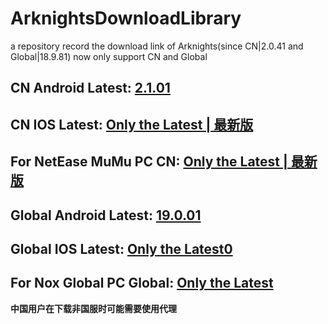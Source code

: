 # ArknightsDownloadLibrary
a repository record the download link of Arknights(since CN|2.0.41 and Global|18.9.81) now only support CN and Global


## CN Android Latest: [2.1.01](https://ak.hypergryph.com/downloads/android_lastest)
## CN IOS Latest: [Only the Latest | 最新版](https://itunes.apple.com/cn/app/id1454663939?mt=8)
## For NetEase MuMu PC CN: [Only the Latest | 最新版](https://a11.gdl.netease.com/MuMuInstaller_3.1.5.0_yxmrfz2_zh-Hans_1689598660.exe)
## Global Android Latest: [19.0.01](https://apkpure.com/cn/arknights/com.YoStarEN.Arknights/download/19.0.01)
## Global IOS Latest: [Only the Latest0](https://apps.apple.com/us/app/id1464872022?mt=8)
## For Nox Global PC Global: [Only the Latest](https://res06.bignox.com/player/dev/exe/20220908/c0665cb7d2354d53a58c79211de1fd29.exe)

**中国用户在下载非国服时可能需要使用代理**
